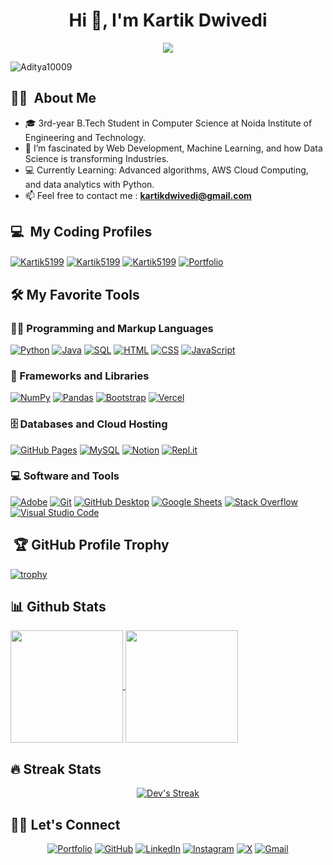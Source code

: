 <h1 align="center">Hi 👋, I'm Kartik Dwivedi </h1>

<p align="center">
  <a href="https://github.com/DenverCoder1/readme-typing-svg"><img src="https://readme-typing-svg.herokuapp.com?lines=Passionate+Developer;Data+Enthusiast;Machine+Learning+Aficionado;&center=true&width=380&height=45"></a>
</p>

<p align="left"> <img src="https://komarev.com/ghpvc/?username=Kartik5199&label=Profile%20views&color=0e75b6&style=flat" alt="Aditya10009" /> </p>

## 👨‍💻  &nbsp;About Me 
- 🎓 3rd-year B.Tech Student in Computer Science at Noida Institute of Engineering and Technology.
- 🌱 I’m fascinated by Web Development, Machine Learning, and how Data Science is transforming Industries.
- 💻 Currently Learning: Advanced algorithms, AWS Cloud Computing, and data analytics with Python.
- 📫 Feel free to contact me : **kartikdwivedi@gmail.com**

</p> 

 ## 💻 &nbsp;My Coding Profiles

<p align="left">

<a href="https://leetcode.com/u/kartikdwivedi519/" target="blank"><img align="center" src="https://img.shields.io/badge/LeetCode-000000?style=for-the-badge&logo=LeetCode&logoColor=#d16c06" alt="Kartik5199" /></a>
<a href="https://www.geeksforgeeks.org/user/kartikdwigdw9/" target="blank"><img align="center" src="https://img.shields.io/badge/GeeksforGeeks-gray?style=for-the-badge&logo=geeksforgeeks&logoColor=35914c" alt="Kartik5199"/></a>
<a href="https://www.hackerrank.com/profile/kartikdwivedi519" target="blank"><img align="center" src="https://img.shields.io/badge/-Hackerrank-2EC866?style=for-the-badge&logo=HackerRank&logoColor=white" alt="Kartik5199"/></a>
<a href="https://my-website-fr7v.onrender.com/" target="_blank">
  <img align="center" src="https://img.shields.io/badge/-Portfolio-blue?style=for-the-badge&logo=About.me&logoColor=white" alt="Portfolio" />
</a>

</p>

## 🛠️ My Favorite Tools

### 👨‍💻 Programming and Markup Languages

<p align="left"> 
	
<a href="#"><img alt="Python" src="https://img.shields.io/badge/Python%20-%2314354C.svg?logo=python&logoColor=white"></a>
<a href="#"><img alt="Java" src="https://img.shields.io/badge/Java-%23007396.svg?logo=java&logoColor=white"></a>
<a href="#"><img alt="SQL" src="https://img.shields.io/badge/SQL%20-%23025E8C.svg?logo=amazon-dynamodb&logoColor=white"></a>
<a href="#"><img alt="HTML" src="https://img.shields.io/badge/HTML%20-%23E34F26.svg?logo=html5&logoColor=white"></a>
<a href="#"><img alt="CSS" src="https://img.shields.io/badge/CSS%20-%231572B6.svg?logo=css3&logoColor=white"></a>
<a href="#"><img alt="JavaScript" src="https://img.shields.io/badge/JavaScript%20-%23F7DF1E.svg?logo=javascript&logoColor=black"></a>

</p>

### 🧰 Frameworks and Libraries

<p>
<a href="#"><img alt="NumPy" src="https://img.shields.io/badge/Numpy%20-%23013243.svg?logo=numpy&logoColor=white"></a>
<a href="#"><img alt="Pandas" src="https://img.shields.io/badge/Pandas%20-%23150458.svg?logo=pandas&logoColor=white"></a>
<a href="#"><img alt="Bootstrap" src="https://img.shields.io/badge/Bootstrap-7952B3.svg?logo=bootstrap&logoColor=white"></a>
<a href="#"><img alt="Vercel" src="https://img.shields.io/badge/Vercel-000000.svg?logo=vercel&logoColor=white"></a>
</p>

### 🗄️ Databases and Cloud Hosting

<p>
<a href="#"><img alt="GitHub Pages" src="https://img.shields.io/badge/GitHub%20Pages-%23327FC7.svg?logo=github&logoColor=white"></a>
<a href="#"><img alt="MySQL" src="https://img.shields.io/badge/MySQL-%2300f.svg?logo=mysql&logoColor=white"></a>
<a href="#"><img alt="Notion" src="https://img.shields.io/badge/Notion-010101.svg?logo=notion&logoColor=white"></a>
<a href="#"><img alt="Repl.it" src="https://img.shields.io/badge/Repl.it-0D101E.svg?logo=Replit&logoColor=white"></a>
</p>

### 💻 Software and Tools

<p>
<a href="#"><img alt="Adobe" src="https://img.shields.io/badge/Adobe-FF0000.svg?logo=adobe&logoColor=white"></a>
<a href="#"><img alt="Git" src="https://img.shields.io/badge/Git-F05033.svg?logo=git&logoColor=white"></a>
<a href="#"><img alt="GitHub Desktop" src="https://img.shields.io/badge/GitHub%20Desktop-8034A9.svg?logo=github&logoColor=white"></a>
<a href="#"><img alt="Google Sheets" src="https://img.shields.io/badge/Sheets-34A853.svg?logo=google%20sheets&logoColor=white"></a>
<a href="#"><img alt="Stack Overflow" src="https://img.shields.io/badge/-Stack%20Overflow-FE7A16?logo=stack-overflow&logoColor=white"></a>
<a href="#"><img alt="Visual Studio Code" src="https://img.shields.io/badge/Visual%20Studio%20Code-0078d7.svg?logo=visual-studio-code&logoColor=white"></a>
</p>

<p>

## &nbsp;🏆 GitHub Profile Trophy
[![trophy](https://github-profile-trophy.vercel.app/?username=Aditya10009&theme=algolia)](https://github.com/Aditya10009/github-profile-trophy)

## 📊 Github Stats

<a href="https://github.com/Kartik5199/github-readme-stats">
  <img height=180 align="center" src="https://obiwan-github-readme-stats.vercel.app/api?username=obiwan04kanobi&show_icons=true&include_all_commits=true&theme=jolly" />
</a>
<a href="https://github.com/Kartik5199/convoychat">
  <img height=180 align="center" src="https://obiwan-github-readme-stats.vercel.app/api/top-langs/?username=obiwan04kanobi&layout=compact&langs_count=8&theme=jolly" />
</a>

## 🔥 Streak Stats

<!-- GitHub Readme Streak Stats - https://github.com/DenverCoder1/github-readme-streak-stats -->
<p align="center">
  <a href="https://github.com/DenverCoder1/github-readme-streak-stats">
    <img title="🔥 Get streak stats for your profile at git.io/streak-stats" alt="Dev's Streak" src="https://github-readme-streak-stats.herokuapp.com/?user=Aditya10009&theme=monokai-metallian&hide_border=true"/>
  </a>
</p>

## 🙋‍♀️ Let's Connect

<p align="center">
	<a href="https://adityamishraprakhar.netlify.app/" target="_blank"><img src="https://img.icons8.com/bubbles/50/000000/web.png" alt="Portfolio"/></a>
	<a href="https://github.com/[DevGoyalG](https://github.com/DevGoyalG)" target="_blank"><img src="https://img.icons8.com/bubbles/50/000000/github.png" alt="GitHub"/></a>
	<a href="http://www.linkedin.com/in/aditya-kumar-mishra-5621a7258" target="_blank"><img src="https://img.icons8.com/bubbles/50/000000/linkedin.png" alt="LinkedIn"/></a>
<!-- 	<a href="https://www.facebook.com/yashitanamdeo/" target="_blank"><img src="https://img.icons8.com/bubbles/50/000000/facebook-new.png" alt="Facebook"/></a> -->
	<a href="" target="_blank"><img src="https://img.icons8.com/bubbles/50/000000/x.png" alt="Instagram"/></a>
	<a href="" target="_blank"><img src="https://img.icons8.com/bubbles/50/000000/instagram.png" alt="X"/></a>
	<a href="mailto:mishraaditya2018@gmail.com" target="_blank"><img src="https://img.icons8.com/bubbles/50/000000/gmail.png" alt="Gmail"/></a>
</p>

<!-- Made By [Aditya Kumar Mishra](https://github.com/Aditya10009) -->
